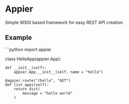 # Appier

Simple WSGI based framework for easy REST API creation.

## Example

´´´python
import appier

class HelloApp(appier.App):

    def __init__(self):
        appier.App.__init__(self, name = "hello")

    @appier.route("/hello", "GET")
    def list_apps(self):
        return dict(
            message = "hello world"
        )
```
